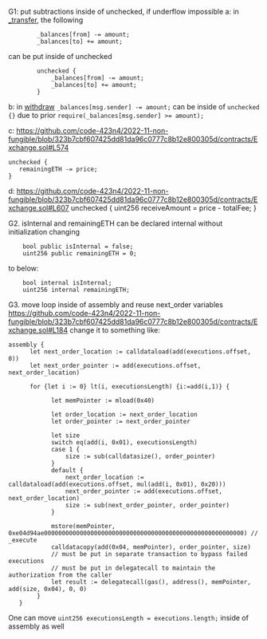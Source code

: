 G1: put subtractions inside of unchecked, if underflow impossible 
a:
in [_transfer](https://github.com/code-423n4/2022-11-non-fungible/blob/323b7cbf607425dd81da96c0777c8b12e800305d/contracts/Pool.sol#L70), the following 
```
        _balances[from] -= amount; 
        _balances[to] += amount;

```
can be put inside of unchecked
```
        unchecked {
            _balances[from] -= amount;
            _balances[to] += amount;
        }
```

b:
in [withdraw](https://github.com/code-423n4/2022-11-non-fungible/blob/323b7cbf607425dd81da96c0777c8b12e800305d/contracts/Pool.sol#L46)
`_balances[msg.sender] -= amount;` can be inside of `unchecked {}` due to prior `require(_balances[msg.sender] >= amount);` 

c:
https://github.com/code-423n4/2022-11-non-fungible/blob/323b7cbf607425dd81da96c0777c8b12e800305d/contracts/Exchange.sol#L574
```
unchecked {
   remainingETH -= price; 
}
```
d: 
https://github.com/code-423n4/2022-11-non-fungible/blob/323b7cbf607425dd81da96c0777c8b12e800305d/contracts/Exchange.sol#L607
unchecked {
  uint256 receiveAmount = price - totalFee;
}

G2. isInternal and remainingETH can be declared internal without initialization
changing
```
    bool public isInternal = false;
    uint256 public remainingETH = 0;
```
to below:
```
    bool internal isInternal;
    uint256 internal remainingETH;
```

G3. move loop inside of assembly and reuse next_order variables
https://github.com/code-423n4/2022-11-non-fungible/blob/323b7cbf607425dd81da96c0777c8b12e800305d/contracts/Exchange.sol#L184
change it to something like:
```
assembly {
      let next_order_location := calldataload(add(executions.offset, 0))
      let next_order_pointer := add(executions.offset, next_order_location)

      for {let i := 0} lt(i, executionsLength) {i:=add(i,1)} {

            let memPointer := mload(0x40)

            let order_location := next_order_location
            let order_pointer := next_order_pointer

            let size
            switch eq(add(i, 0x01), executionsLength)
            case 1 {
                size := sub(calldatasize(), order_pointer)
            }
            default {
                next_order_location := calldataload(add(executions.offset, mul(add(i, 0x01), 0x20)))
                next_order_pointer := add(executions.offset, next_order_location)
                size := sub(next_order_pointer, order_pointer)
            }

            mstore(memPointer, 0xe04d94ae00000000000000000000000000000000000000000000000000000000) // _execute
            calldatacopy(add(0x04, memPointer), order_pointer, size)
            // must be put in separate transaction to bypass failed executions
            // must be put in delegatecall to maintain the authorization from the caller
            let result := delegatecall(gas(), address(), memPointer, add(size, 0x04), 0, 0)
        }
   }
```
One can move `uint256 executionsLength = executions.length;` inside of assembly as well

